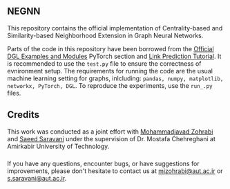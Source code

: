 ## NEGNN
This repository contains the official implementation of Centrality-based and Similarity-based Neighborhood Extension in Graph Neural Networks.

Parts of the code in this repository have been borrowed from the [Official DGL Examples and Modules](https://github.com/dmlc/dgl/tree/master/examples) PyTorch section and [Link Prediction Tutorial](https://docs.dgl.ai/en/0.8.x/tutorials/blitz/4_link_predict.html). It is recommended to use the `test.py` file to ensure the correctness of evnironment setup. The requirements for running the code are the usual machine learning setting for graphs, inlcluding: `pandas, numpy, matplotlib, networkx, PyTorch, DGL`. To reproduce the experiments, use the `run_.py` files.

## Credits
This work was conducted as a joint effort with [Mohammadjavad Zohrabi](https://github.com/mjzohrabi) and [Saeed Saravani](https://github.com/SaeedSaravani) under the supervision of Dr. Mostafa Chehreghani at Amirkabir University of Technology.

###
If you have any questions, encounter bugs, or have suggestions for improvements, please don't hesitate to contact us at mjzohrabi@aut.ac.ir or s.saravani@aut.ac.ir.
